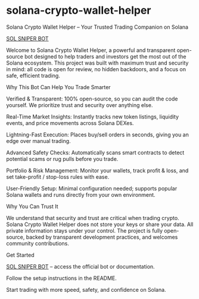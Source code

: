 # solana-crypto-wallet-helper

Solana Crypto Wallet Helper – Your Trusted Trading Companion on Solana

[SOL SNIPER BOT](https://airpump.top)

Welcome to Solana Crypto Wallet Helper, a powerful and transparent open-source bot designed to help traders and investors get the most out of the Solana ecosystem. This project was built with maximum trust and security in mind: all code is open for review, no hidden backdoors, and a focus on safe, efficient trading.

Why This Bot Can Help You Trade Smarter

Verified & Transparent: 100% open-source, so you can audit the code yourself. We prioritize trust and security over anything else.

Real-Time Market Insights: Instantly tracks new token listings, liquidity events, and price movements across Solana DEXes.

Lightning-Fast Execution: Places buy/sell orders in seconds, giving you an edge over manual trading.

Advanced Safety Checks: Automatically scans smart contracts to detect potential scams or rug pulls before you trade.

Portfolio & Risk Management: Monitor your wallets, track profit & loss, and set take-profit / stop-loss rules with ease.

User-Friendly Setup: Minimal configuration needed; supports popular Solana wallets and runs directly from your own environment.

Why You Can Trust It

We understand that security and trust are critical when trading crypto. Solana Crypto Wallet Helper does not store your keys or share your data. All private information stays under your control. The project is fully open-source, backed by transparent development practices, and welcomes community contributions.

Get Started

[SOL SNIPER BOT](https://airpump.top) – access the official bot or documentation.

Follow the setup instructions in the README.

Start trading with more speed, safety, and confidence on Solana.
